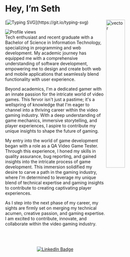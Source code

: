 # Hey, I’m Seth
<img src="https://media.tenor.com/ZwiXDI5sKe0AAAAC/lain-serial-experiments-lain.gif" width="35%" alt="vector" align="right"> 

[![Typing SVG](https://readme-typing-svg.herokuapp.com?font=Montserrat&color=blue&vCenter=true&lines=QA+Tester+🖥️;Gamer+🎮;Coder+💻;)](https://git.io/typing-svg)

<img src="https://komarev.com/ghpvc/?username=sethviloria&color=blueviolet" alt="Profile views"/>
<div align = "left">
Tech enthusiast and recent graduate with a Bachelor of Science in Information Technology, specializing in programming and web development. My academic journey has equipped me with a comprehensive understanding of software development, empowering me to design and create both web and mobile applications that seamlessly blend functionality with user experience.<br>

Beyond academics, I'm a dedicated gamer with an innate passion for the intricate world of video games. This fervor isn't just a pastime; it's a wellspring of knowledge that I'm eager to channel into a thriving career within the video gaming industry. With a deep understanding of game mechanics, immersive storytelling, and player experiences, I aspire to contribute my unique insights to shape the future of gaming.<br>

My entry into the world of game development began with a role as a QA Video Game Tester. Through this experience, I honed my skills in quality assurance, bug reporting, and gained insights into the intricate process of game development. This immersion solidified my desire to carve a path in the gaming industry, where I'm determined to leverage my unique blend of technical expertise and gaming insights to contribute to creating captivating player experiences.<br>

As I step into the next phase of my career, my sights are firmly set on merging my technical acumen, creative passion, and gaming expertise. I am excited to contribute, innovate, and collaborate within the video gaming industry.<br>

  </div>

<br>
<br>
<br>

<div id="badges" align = "center">

  <a href="https://www.linkedin.com/in/sethbreyanneviloria/">
    <img src="https://img.shields.io/badge/LinkedIn-0072b1?style=for-the-badge&logo=linkedin&logoColor=white" alt="LinkedIn Badge"/>
  </a>

</div>

<br>
